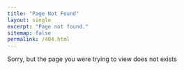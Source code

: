 ```yaml
---
title: "Page Not Found"
layout: single
excerpt: "Page not found."
sitemap: false
permalink: /404.html
---
```


Sorry, but the page you were trying to view does not exists


<script type="text/javascript">
    var GOOG_FIXURL_LANG = 'en';
    var GOOG_FIXURL_SITE = '{{ site.url }}'
</script>
<script type="text/javascript"
src="//linkhelp.clients.google.com/tbproxy/lh/wm/fixurl.js">
</script>